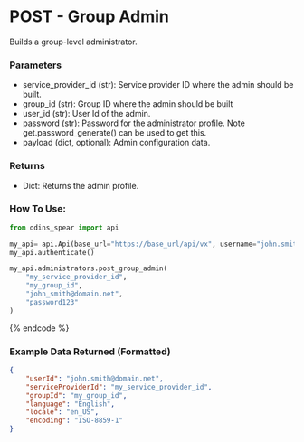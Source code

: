# POST - Group Admin

Builds a group-level administrator.

### Parameters&#x20;

* service\_provider\_id (str): Service provider ID where the admin should be built.
* group\_id (str): Group ID where the admin should be built
* user\_id (str): User Id of the admin.
* password (str): Password for the administrator profile. Note get.password_generate() can be used to get this.
* payload (dict, optional): Admin configuration data. 

### Returns

* Dict: Returns the admin profile. 

### How To Use:

```python
from odins_spear import api

my_api= api.Api(base_url="https://base_url/api/vx", username="john.smith", password="ODIN_INSTANCE_1")
my_api.authenticate()

my_api.administrators.post_group_admin(
    "my_service_provider_id",
    "my_group_id",
    "john_smith@domain.net", 
    "password123"
)
```
{% endcode %}

### Example Data Returned (Formatted)

```json
{
    "userId": "john.smith@domain.net", 
    "serviceProviderId": "my_service_provider_id", 
    "groupId": "my_group_id", 
    "language": "English", 
    "locale": "en_US", 
    "encoding": "ISO-8859-1"
}
```